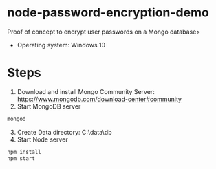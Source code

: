 # node-password-encryption-demo

Proof of concept to encrypt user passwords on a Mongo database>
- Operating system: Windows 10

# Steps
1. Download and install Mongo Community Server: https://www.mongodb.com/download-center#community 
2. Start MongoDB server
```bash
mongod
```
3. Create Data directory: C:\data\db
4. Start Node server
```bash
npm install
npm start
```
